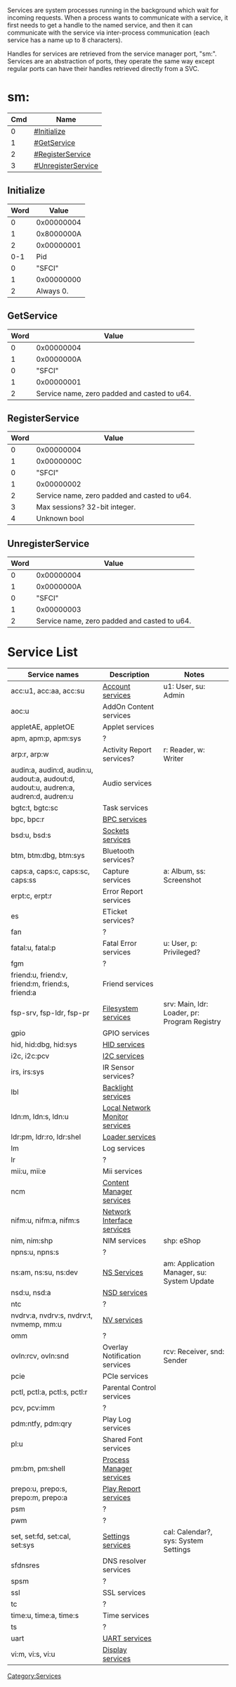 Services are system processes running in the background which wait for
incoming requests. When a process wants to communicate with a service,
it first needs to get a handle to the named service, and then it can
communicate with the service via inter-process communication (each
service has a name up to 8 characters).

Handles for services are retrieved from the service manager port, "sm:".
Services are an abstraction of ports, they operate the same way except
regular ports can have their handles retrieved directly from a SVC.

# sm:

| Cmd | Name                                                 |
| --- | ---------------------------------------------------- |
| 0   | [\#Initialize](#Initialize "wikilink")               |
| 1   | [\#GetService](#GetService "wikilink")               |
| 2   | [\#RegisterService](#RegisterService "wikilink")     |
| 3   | [\#UnregisterService](#UnregisterService "wikilink") |

## Initialize

| Word | Value      |
| ---- | ---------- |
| 0    | 0x00000004 |
| 1    | 0x8000000A |
| 2    | 0x00000001 |
| 0-1  | Pid        |
| 0    | "SFCI"     |
| 1    | 0x00000000 |
| 2    | Always 0.  |

## GetService

| Word | Value                                        |
| ---- | -------------------------------------------- |
| 0    | 0x00000004                                   |
| 1    | 0x0000000A                                   |
| 0    | "SFCI"                                       |
| 1    | 0x00000001                                   |
| 2    | Service name, zero padded and casted to u64. |

## RegisterService

| Word | Value                                        |
| ---- | -------------------------------------------- |
| 0    | 0x00000004                                   |
| 1    | 0x0000000C                                   |
| 0    | "SFCI"                                       |
| 1    | 0x00000002                                   |
| 2    | Service name, zero padded and casted to u64. |
| 3    | Max sessions? 32-bit integer.                |
| 4    | Unknown bool                                 |

## UnregisterService

| Word | Value                                        |
| ---- | -------------------------------------------- |
| 0    | 0x00000004                                   |
| 1    | 0x0000000A                                   |
| 0    | "SFCI"                                       |
| 1    | 0x00000003                                   |
| 2    | Service name, zero padded and casted to u64. |

# Service List

| Service names                                                                         | Description                                                                          | Notes                                        |
| ------------------------------------------------------------------------------------- | ------------------------------------------------------------------------------------ | -------------------------------------------- |
| acc:u1, acc:aa, acc:su                                                                | [Account services](Account%20services.md "wikilink")                                 | u1: User, su: Admin                          |
| aoc:u                                                                                 | AddOn Content services                                                               |                                              |
| appletAE, appletOE                                                                    | Applet services                                                                      |                                              |
| apm, apm:p, apm:sys                                                                   | ?                                                                                    |                                              |
| arp:r, arp:w                                                                          | Activity Report services?                                                            | r: Reader, w: Writer                         |
| audin:a, audin:d, audin:u, audout:a, audout:d, audout:u, audren:a, audren:d, audren:u | Audio services                                                                       |                                              |
| bgtc:t, bgtc:sc                                                                       | Task services                                                                        |                                              |
| bpc, bpc:r                                                                            | [BPC services](BPC%20services.md "wikilink")                                         |                                              |
| bsd:u, bsd:s                                                                          | [Sockets services](Sockets%20services.md "wikilink")                                 |                                              |
| btm, btm:dbg, btm:sys                                                                 | Bluetooth services?                                                                  |                                              |
| caps:a, caps:c, caps:sc, caps:ss                                                      | Capture services                                                                     | a: Album, ss: Screenshot                     |
| erpt:c, erpt:r                                                                        | Error Report services                                                                |                                              |
| es                                                                                    | ETicket services?                                                                    |                                              |
| fan                                                                                   | ?                                                                                    |                                              |
| fatal:u, fatal:p                                                                      | Fatal Error services                                                                 | u: User, p: Privileged?                      |
| fgm                                                                                   | ?                                                                                    |                                              |
| friend:u, friend:v, friend:m, friend:s, friend:a                                      | Friend services                                                                      |                                              |
| fsp-srv, fsp-ldr, fsp-pr                                                              | [Filesystem services](Filesystem%20services.md "wikilink")                           | srv: Main, ldr: Loader, pr: Program Registry |
| gpio                                                                                  | GPIO services                                                                        |                                              |
| hid, hid:dbg, hid:sys                                                                 | [HID services](HID%20services.md "wikilink")                                         |                                              |
| i2c, i2c:pcv                                                                          | [I2C services](I2C%20services.md "wikilink")                                         |                                              |
| irs, irs:sys                                                                          | IR Sensor services?                                                                  |                                              |
| lbl                                                                                   | [Backlight services](Backlight%20services.md "wikilink")                             |                                              |
| ldn:m, ldn:s, ldn:u                                                                   | [Local Network Monitor services](Local%20Network%20Monitor%20services.md "wikilink") |                                              |
| ldr:pm, ldr:ro, ldr:shel                                                              | [Loader services](Loader%20services.md "wikilink")                                   |                                              |
| lm                                                                                    | Log services                                                                         |                                              |
| lr                                                                                    | ?                                                                                    |                                              |
| mii:u, mii:e                                                                          | Mii services                                                                         |                                              |
| ncm                                                                                   | [Content Manager services](Content%20Manager%20services.md "wikilink")               |                                              |
| nifm:u, nifm:a, nifm:s                                                                | [Network Interface services](Network%20Interface%20services.md "wikilink")           |                                              |
| nim, nim:shp                                                                          | NIM services                                                                         | shp: eShop                                   |
| npns:u, npns:s                                                                        | ?                                                                                    |                                              |
| ns:am, ns:su, ns:dev                                                                  | [NS Services](NS%20Services.md "wikilink")                                           | am: Application Manager, su: System Update   |
| nsd:u, nsd:a                                                                          | [NSD services](NSD%20services.md "wikilink")                                         |                                              |
| ntc                                                                                   | ?                                                                                    |                                              |
| nvdrv:a, nvdrv:s, nvdrv:t, nvmemp, mm:u                                               | [NV services](NV%20services.md "wikilink")                                           |                                              |
| omm                                                                                   | ?                                                                                    |                                              |
| ovln:rcv, ovln:snd                                                                    | Overlay Notification services                                                        | rcv: Receiver, snd: Sender                   |
| pcie                                                                                  | PCIe services                                                                        |                                              |
| pctl, pctl:a, pctl:s, pctl:r                                                          | Parental Control services                                                            |                                              |
| pcv, pcv:imm                                                                          | ?                                                                                    |                                              |
| pdm:ntfy, pdm:qry                                                                     | Play Log services                                                                    |                                              |
| pl:u                                                                                  | Shared Font services                                                                 |                                              |
| pm:bm, pm:shell                                                                       | [Process Manager services](Process%20Manager%20services.md "wikilink")               |                                              |
| prepo:u, prepo:s, prepo:m, prepo:a                                                    | [Play Report services](Play%20Report%20services.md "wikilink")                       |                                              |
| psm                                                                                   | ?                                                                                    |                                              |
| pwm                                                                                   | ?                                                                                    |                                              |
| set, set:fd, set:cal, set:sys                                                         | [Settings services](Settings%20services.md "wikilink")                               | cal: Calendar?, sys: System Settings         |
| sfdnsres                                                                              | DNS resolver services                                                                |                                              |
| spsm                                                                                  | ?                                                                                    |                                              |
| ssl                                                                                   | SSL services                                                                         |                                              |
| tc                                                                                    | ?                                                                                    |                                              |
| time:u, time:a, time:s                                                                | Time services                                                                        |                                              |
| ts                                                                                    | ?                                                                                    |                                              |
| uart                                                                                  | [UART services](UART%20services.md "wikilink")                                       |                                              |
| vi:m, vi:s, vi:u                                                                      | [Display services](Display%20services.md "wikilink")                                 |                                              |

[Category:Services](Category:Services "wikilink")
